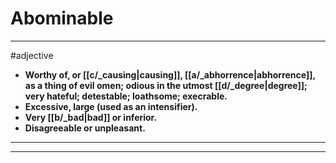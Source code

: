 # Abominable
---
#adjective
- **Worthy of, or [[c/_causing|causing]], [[a/_abhorrence|abhorrence]], as a thing of evil omen; odious in the utmost [[d/_degree|degree]]; very hateful; detestable; loathsome; execrable.**
- **Excessive, large (used as an intensifier).**
- **Very [[b/_bad|bad]] or inferior.**
- **Disagreeable or unpleasant.**
---
---
